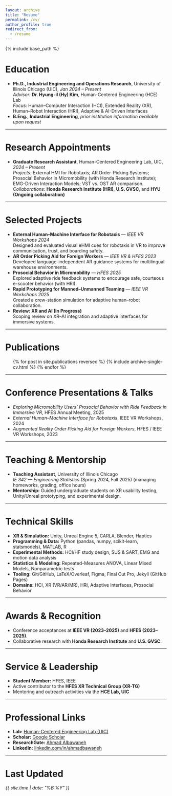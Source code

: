 ```yaml
---
layout: archive
title: "Resume"
permalink: /cv/
author_profile: true
redirect_from:
  - /resume
---
```


{% include base_path %}

Education
======
* **Ph.D., Industrial Engineering and Operations Research**, University of Illinois Chicago (UIC), *Jan 2024 – Present*  
  *Advisor:* **Dr. Hyung-il (Hy) Kim**, Human-Centered Engineering (HCE) Lab  
  *Focus:* Human–Computer Interaction (HCI), Extended Reality (XR), Human–Robot Interaction (HRI), Adaptive & AI-Driven Interfaces
* **B.Eng., Industrial Engineering**, *prior institution information available upon request*  

---

Research Appointments
======
* **Graduate Research Assistant**, Human-Centered Engineering Lab, UIC, *2024 – Present*  
  *Projects:* External HMI for Robotaxis; AR Order-Picking Systems; Prosocial Behavior in Micromobility (with Honda Research Institute); EMG-Driven Interaction Models; VST vs. OST AR comparison.  
  *Collaborations:* **Honda Research Institute (HRI)**, **U.S. GVSC**, and **HYU (Ongoing collaboration)**

---

Selected Projects
======
* **External Human–Machine Interface for Robotaxis** — *IEEE VR Workshops 2024*  
  Designed and evaluated visual eHMI cues for robotaxis in VR to improve communication, trust, and boarding safety.
* **AR Order Picking Aid for Foreign Workers** — *IEEE VR & HFES 2023*  
  Developed language-independent AR guidance systems for multilingual warehouse environments.
* **Prosocial Behavior in Micromobility** — *HFES 2025*  
  Explored adaptive ride feedback systems to encourage safe, courteous e-scooter behavior (with HRI).
* **Rapid Prototyping for Manned–Unmanned Teaming** — *IEEE VR Workshops 2025*  
  Created a crew-station simulation for adaptive human–robot collaboration.
* **Review: XR and AI (In Progress)**  
  Scoping review on XR–AI integration and adaptive interfaces for immersive systems.

---

Publications
======
<ul>{% for post in site.publications reversed %}
  {% include archive-single-cv.html %}
{% endfor %}</ul>

---

Conference Presentations & Talks
======
* *Exploring Micromobility Users’ Prosocial Behavior with Ride Feedback in Immersive VR*, HFES Annual Meeting, 2025  
* *External Human–Machine Interface for Robotaxis*, IEEE VR Workshops, 2024  
* *Augmented Reality Order Picking Aid for Foreign Workers*, HFES / IEEE VR Workshops, 2023  

---

Teaching & Mentorship
======
* **Teaching Assistant**, University of Illinois Chicago  
  *IE 342 — Engineering Statistics* (Spring 2024, Fall 2025) (managing homeworks, grading, office hours)  
* **Mentorship:** Guided undergraduate students on XR usability testing, Unity/Unreal prototyping, and experimental design.

---

Technical Skills
======
* **XR & Simulation:** Unity, Unreal Engine 5, CARLA, Blender, Haptics  
* **Programming & Data:** Python (pandas, numpy, scikit-learn, statsmodels), MATLAB, R  
* **Experimental Methods:** HCI/HF study design, SUS & SART, EMG and motion data analysis  
* **Statistics & Modeling:** Repeated-Measures ANOVA, Linear Mixed Models, Nonparametric tests  
* **Tooling:** Git/GitHub, LaTeX/Overleaf, Figma, Final Cut Pro, Jekyll (GitHub Pages)  
* **Domains:** HCI, XR (VR/AR/MR), HRI, Adaptive Interfaces, Prosocial Behavior  

---

Awards & Recognition
======
* Conference acceptances at **IEEE VR (2023–2025)** and **HFES (2023–2025)**.  
* Collaborative research with **Honda Research Institute** and **U.S. GVSC**.  

---

Service & Leadership
======
* **Student Member:** HFES, IEEE  
* Active contributor to the **HFES XR Technical Group (XR-TG)**  
* Mentoring and outreach activities via the **HCE Lab, UIC**

---

Professional Links
======
* **Lab:** [Human-Centered Engineering Lab (UIC)](https://hcelab.uic.edu/)  
* **Scholar:** [Google Scholar](https://scholar.google.com/citations?user=ywoPBf8AAAAJ&hl=en)  
* **ResearchGate:** [Ahmad Albawaneh](https://www.researchgate.net/profile/Ahmad-Albawaneh-2)  
* **LinkedIn:** [linkedin.com/in/ahmadbawaneh](https://linkedin.com/in/ahmadbawaneh)

---

Last Updated
======
*{{ site.time | date: "%B %Y" }}*
